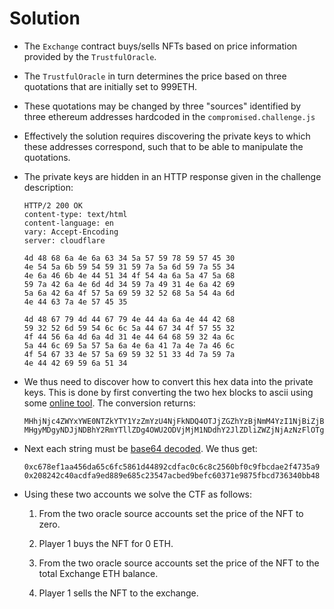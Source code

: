 # Solution

* The `Exchange` contract buys/sells NFTs based on price information provided by the `TrustfulOracle`.

* The `TrustfulOracle` in turn determines the price based on three quotations that are initially set to 999ETH.

* These quotations may be changed by three "sources" identified by three ethereum addresses hardcoded in the `compromised.challenge.js`

* Effectively the solution requires discovering the private keys to which these addresses correspond, such that to be able to manipulate the quotations.

* The private keys are hidden in an HTTP response given in the challenge description:

    ```
    HTTP/2 200 OK
    content-type: text/html
    content-language: en
    vary: Accept-Encoding
    server: cloudflare

    4d 48 68 6a 4e 6a 63 34 5a 57 59 78 59 57 45 30
    4e 54 5a 6b 59 54 59 31 59 7a 5a 6d 59 7a 55 34
    4e 6a 46 6b 4e 44 51 34 4f 54 4a 6a 5a 47 5a 68
    59 7a 42 6a 4e 6d 4d 34 59 7a 49 31 4e 6a 42 69
    5a 6a 42 6a 4f 57 5a 69 59 32 52 68 5a 54 4a 6d
    4e 44 63 7a 4e 57 45 35

    4d 48 67 79 4d 44 67 79 4e 44 4a 6a 4e 44 42 68
    59 32 52 6d 59 54 6c 6c 5a 44 67 34 4f 57 55 32
    4f 44 56 6a 4d 6a 4d 31 4e 44 64 68 59 32 4a 6c
    5a 44 6c 69 5a 57 5a 6a 4e 6a 41 7a 4e 7a 46 6c
    4f 54 67 33 4e 57 5a 69 59 32 51 33 4d 7a 59 7a
    4e 44 42 69 59 6a 51 34
    ```

* We thus need to discover how to convert this hex data into the private keys. This is done by first converting the two hex blocks to ascii using some [online tool](https://www.rapidtables.com/convert/number/hex-to-ascii.html). The conversion returns:

    ```
    MHhjNjc4ZWYxYWE0NTZkYTY1YzZmYzU4NjFkNDQ4OTJjZGZhYzBjNmM4YzI1NjBiZjBjOWZiY2RhZTJmNDczNWE5
    MHgyMDgyNDJjNDBhY2RmYTllZDg4OWU2ODVjMjM1NDdhY2JlZDliZWZjNjAzNzFlOTg3NWZiY2Q3MzYzNDBiYjQ4
    ```

* Next each string must be [base64 decoded](https://www.base64decode.org/). We thus get:
    ```
    0xc678ef1aa456da65c6fc5861d44892cdfac0c6c8c2560bf0c9fbcdae2f4735a9
    0x208242c40acdfa9ed889e685c23547acbed9befc60371e9875fbcd736340bb48
    ```

* Using these two accounts we solve the CTF as follows:

    1. From the two oracle source accounts set the price of the NFT to zero.

    1. Player 1 buys the NFT for 0 ETH.

    1. From the two oracle source accounts set the price of the NFT to the total Exchange ETH balance.

    1. Player 1 sells the NFT to the exchange.
